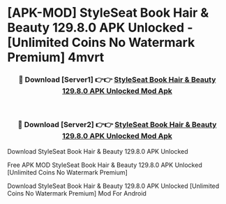 # [APK-MOD] StyleSeat  Book Hair & Beauty 129.8.0 APK Unlocked - [Unlimited Coins No Watermark Premium] 4mvrt



<div align="center">
<h3>🔴 Download [Server1] 👉👉 <a href="https://momento.my/?title=StyleSeat__Book_Hair_&_Beauty_129.8.0_APK_Unlocked">StyleSeat  Book Hair & Beauty 129.8.0 APK Unlocked Mod Apk</a></h3><br>

<h3>🔴 Download [Server2] 👉👉 <a href="https://momento.my/?title=StyleSeat__Book_Hair_&_Beauty_129.8.0_APK_Unlocked">StyleSeat  Book Hair & Beauty 129.8.0 APK Unlocked Mod Apk</a></h3>
</div>



Download StyleSeat  Book Hair & Beauty 129.8.0 APK Unlocked 

Free APK MOD StyleSeat  Book Hair & Beauty 129.8.0 APK Unlocked [Unlimited Coins No Watermark Premium]

Download StyleSeat  Book Hair & Beauty 129.8.0 APK Unlocked [Unlimited Coins No Watermark Premium] Mod For Android
